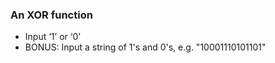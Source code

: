 ### An XOR function
* Input ‘1’ or ‘0’
* BONUS: Input a string of 1's and 0's, e.g. "10001110101101"
